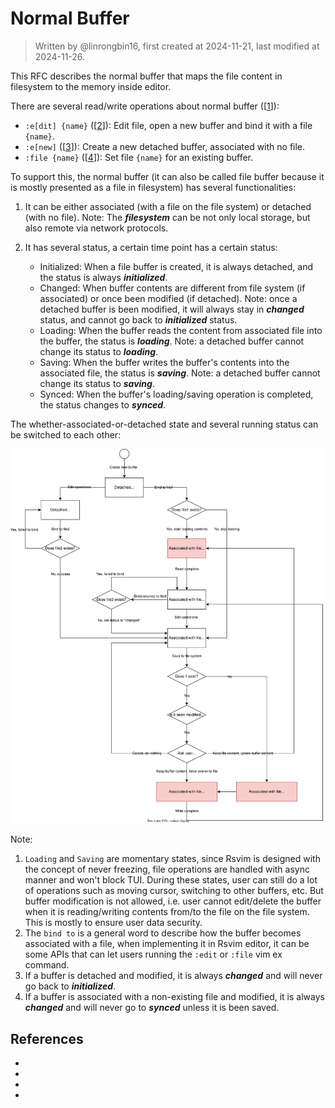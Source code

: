 # Normal Buffer

> Written by @linrongbin16, first created at 2024-11-21, last modified at 2024-11-26.

This RFC describes the normal buffer that maps the file content in filesystem to the memory inside editor.

There are several read/write operations about normal buffer (\[[1][1]\]):

- `:e[dit] {name}` (\[[2][2]\]): Edit file, open a new buffer and bind it with a file `{name}`.
- `:e[new]` (\[[3][3]\]): Create a new detached buffer, associated with no file.
- `:file {name}` (\[[4][4]\]): Set file `{name}` for an existing buffer.

To support this, the normal buffer (it can also be called file buffer because it is mostly presented as a file in filesystem) has several functionalities:

1. It can be either associated (with a file on the file system) or detached (with no file). Note: The _**filesystem**_ can be not only local storage, but also remote via network protocols.

2. It has several status, a certain time point has a certain status:

   - Initialized: When a file buffer is created, it is always detached, and the status is always _**initialized**_.
   - Changed: When buffer contents are different from file system (if associated) or once been modified (if detached). Note: once a detached buffer is been modified, it will always stay in _**changed**_ status, and cannot go back to _**initialized**_ status.
   - Loading: When the buffer reads the content from associated file into the buffer, the status is _**loading**_. Note: a detached buffer cannot change its status to _**loading**_.
   - Saving: When the buffer writes the buffer's contents into the associated file, the status is _**saving**_. Note: a detached buffer cannot change its status to _**saving**_.
   - Synced: When the buffer's loading/saving operation is completed, the status changes to _**synced**_.

The whether-associated-or-detached state and several running status can be switched to each other:

![1](../images/4-WindowsAndBuffers-1-FileBuffer.1.drawio.svg)

Note:

1. `Loading` and `Saving` are momentary states, since Rsvim is designed with the concept of never freezing, file operations are handled with async manner and won't block TUI. During these states, user can still do a lot of operations such as moving cursor, switching to other buffers, etc. But buffer modification is not allowed, i.e. user cannot edit/delete the buffer when it is reading/writing contents from/to the file on the file system. This is mostly to ensure user data security.
2. The `bind to` is a general word to describe how the buffer becomes associated with a file, when implementing it in Rsvim editor, it can be some APIs that can let users running the `:edit` or `:file` vim ex command.
3. If a buffer is detached and modified, it is always _**changed**_ and will never go back to _**initialized**_.
4. If a buffer is associated with a non-existing file and modified, it is always _**changed**_ and will never go to _**synced**_ unless it is been saved.

## References

- [1]: https://vimhelp.org/editing.txt.html
- [2]: https://vimhelp.org/editing.txt.html#%3Aedit
- [3]: https://vimhelp.org/editing.txt.html#%3Aenew
- [4]: https://vimhelp.org/editing.txt.html#%3Afile_f
